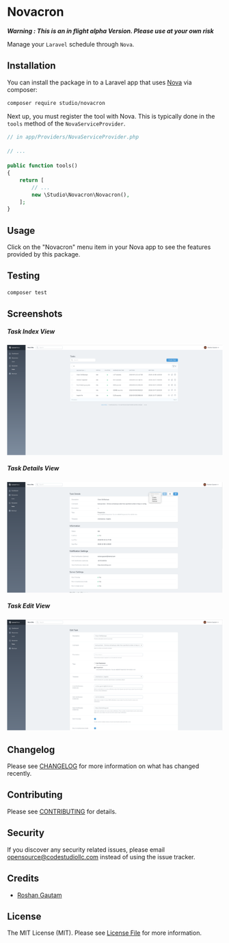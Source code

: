 # Novacron

***Warning : This is an in flight alpha Version. Please use at your own risk***

Manage your `Laravel` schedule through `Nova`.

## Installation

You can install the package in to a Laravel app that uses [Nova](https://nova.laravel.com) via composer:

```bash
composer require studio/novacron
```

Next up, you must register the tool with Nova. This is typically done in the `tools` method of the `NovaServiceProvider`.

```php
// in app/Providers/NovaServiceProvider.php

// ...

public function tools()
{
    return [
        // ...
        new \Studio\Novacron\Novacron(),
    ];
}
```

## Usage

Click on the "Novacron" menu item in your Nova app to see the features provided by this package.

## Testing

``` bash
composer test
```
## Screenshots

##### Task Index View

![](resources/img/screenshots/index.png)

##### Task Details View

![](resources/img/screenshots/details-view.png)

##### Task Edit View

![](resources/img/screenshots/edit-view.png)

## Changelog

Please see [CHANGELOG](Changelog.md) for more information on what has changed recently.

## Contributing

Please see [CONTRIBUTING](Contributing.md) for details.

## Security

If you discover any security related issues, please email opensource@codestudiollc.com instead of using the issue tracker.


## Credits

- [Roshan Gautam](https://github.com/roshangautam)

## License

The MIT License (MIT). Please see [License File](License.md) for more information.
